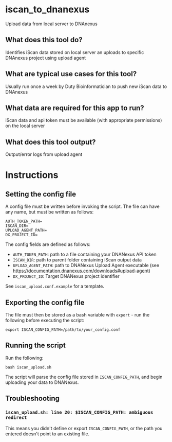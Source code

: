 <!-- dx-header -->

# iscan_to_dnanexus
Upload data from local server to DNAnexus

## What does this tool do?
Identifies iScan data stored on local server an uploads to specific DNAnexus project using upload agent

## What are typical use cases for this tool?
Usually run once a week by Duty Bioinformatician to push new iScan data to DNAnexus

## What data are required for this app to run?
iScan data and api token must be available (with appropriate permissions) on the local server

## What does this tool output?
Output/error logs from upload agent

# Instructions

## Setting the config file

A config file must be written before invoking the script. The file can have any name, but must be written as follows:

```
AUTH_TOKEN_PATH=
ISCAN_DIR=
UPLOAD_AGENT_PATH=
DX_PROJECT_ID=
```

The config fields are defined as follows:

- `AUTH_TOKEN_PATH`: path to a file containing your DNANexus API token
- `ISCAN_DIR`: path to parent folder containing iScan output data
- `UPLOAD_AGENT_PATH`: path to DNANexus Upload Agent executable (see https://documentation.dnanexus.com/downloads#upload-agent)
- `DX_PROJECT_ID`: Target DNANexus project identifier

See `iscan_upload.conf.example` for a template.

## Exporting the config file

The file must then be stored as a bash variable with `export` - run the following before executing the script:

`export ISCAN_CONFIG_PATH=/path/to/your_config.conf`

## Running the script

Run the following:

`bash iscan_upload.sh`

The script will parse the config file stored in `ISCAN_CONFIG_PATH`, and begin uploading your data to DNANexus.

## Troubleshooting

### `iscan_upload.sh: line 20: $ISCAN_CONFIG_PATH: ambiguous redirect`

This means you didn't define or export `ISCAN_CONFIG_PATH`, or the path you entered doesn't point to an existing file.
